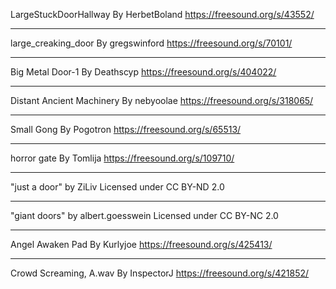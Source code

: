 LargeStuckDoorHallway
By HerbetBoland
https://freesound.org/s/43552/

---
large_creaking_door
By gregswinford
https://freesound.org/s/70101/

---
Big Metal Door-1
By Deathscyp
https://freesound.org/s/404022/

---
Distant Ancient Machinery
By nebyoolae
https://freesound.org/s/318065/

---
Small Gong
By Pogotron
https://freesound.org/s/65513/

---
horror gate
By Tomlija
https://freesound.org/s/109710/

---
"just a door" 
by ZiLiv 
Licensed under CC BY-ND 2.0

---
"giant doors" 
by albert.goesswein 
Licensed under CC BY-NC 2.0

---
Angel Awaken Pad
By Kurlyjoe
https://freesound.org/s/425413/

---
Crowd Screaming, A.wav
By InspectorJ
https://freesound.org/s/421852/

 


